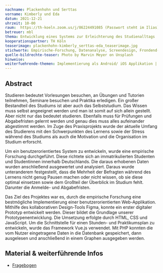 ```yaml
---
nachname: Plackenhohn und Serttas
vorname: Kimberly und Eda
datum: 2021-12-21
uhrzeit: 10-00
raum:  https://th-koeln.zoom.us/j/86224491085 (Passwort steht im Ilias) Präsentation
betreuer: mbl
thema: Entwicklung eines Systems zur Erleichterung des Studienalltags
kooperationspartner: TH Köln
teaserimage: plackenhohn-kimberly_serttas-eda_teaserimage.jpg
stichworte: Empirische-Forschung, Datenanalyse, Screendesign, Frondend-Development, Datenbanken
quelle-bildrechte-teaser: Photo by Marvin Meyer on Unsplash
hinweise:
weiterfuehrende-themen: Implementierung als Android/ iOS Applikation | Weiterentwicklung des Projekts in der Hinsicht auf die Back-End Entwicklung der bisherigen Funktionen (z.B. Forum/Chat, Login, Fortschrittsanzeige, Erinnerungen und Kalender Einstellungen)
---
```


## Abstract

Studieren bedeutet Vorlesungen besuchen, an Übungen und Tutorien teilnehmen, Seminare besuchen und Praktika erledigen. Ein großer Bestandteil des Studiums ist aber auch das Selbststudium. Das Wissen muss selbst angeeignet werden und man ist somit auf sich allein gestellt. Aber nicht nur das bedeutet studieren. Ebenfalls muss für Prüfungen und Abgabefristen gelernt werden und genau dies muss alles aufeinander abgestimmt werden.
Im Zuge des Praxisprojekts wurde der aktuelle Umfang des Studierens mit den Schwerpunkten des Lernens sowie der Stress während des Studiums als auch die Motivation und die Organisation im Studium erforscht.

Um ein benutzerorientiertes System zu entwickeln, wurde eine empirische Forschung durchgeführt. Diese richtete sich an immatrikulierten Studenten und Studentinnen innerhalb Deutschlands. Die daraus erhobenen Daten wurden anschließend ausgewertet und analysiert. 
Daraus wurde unteranderem festgestellt, dass die Mehrheit der Befragten während des Lernens nicht genug Pausen machen oder nicht wissen, ob sie diese optimal einsetzen sowie dem Großteil der Überblick im Studium fehlt. Darunter die Anmelde- und Abgabefristen.

Das Ziel des Projektes war es, durch die empirische Forschung eine bestmögliche Implementierung einer benutzerorientierten Web-Applikation. 
Mithilfe des kollaborativen Design-Tools Figma, konnte ein erster digitaler Prototyp entwickelt werden. Dieser bildet die Grundlage unserer Prototypenentwicklung. 
Die Umsetzung erfolgte durch HTML, CSS und JavaScript. Um die Schnittstelle für einen Stunden- und Praktikumsplan zu entwickeln, wurde das Framework Vue.js verwendet. 
Mit PHP konnten die vom Nutzer eingetragene Daten in die Datenbank gespeichert, dann ausgelesen und anschließend in einem Graphen ausgegeben werden.

## Material & weiterführende Infos
- [Fragebogen](https://survey.academiccloud.de/index.php/117685?lang=de)
